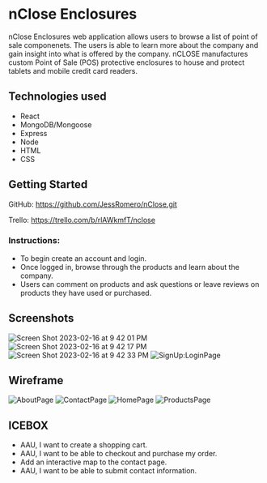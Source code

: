 
# nClose Enclosures
nClose Enclosures web application allows users to browse a list of point of sale componenets. The users is able to learn more about the company and gain insight into what is offered by the company. nCLOSE manufactures custom Point of Sale (POS) protective enclosures to house and protect tablets and mobile credit card readers. 
## Technologies used

- React
- MongoDB/Mongoose
- Express
- Node
- HTML
- CSS

## Getting Started

GitHub: https://github.com/JessRomero/nClose.git

Trello: https://trello.com/b/rlAWkmfT/nclose

### Instructions:
- To begin create an account and login.
- Once logged in, browse through the products and learn about the company.  
- Users can comment on products and ask questions or leave reviews on products they have used or purchased. 

  


## Screenshots
![Screen Shot 2023-02-16 at 9 42 01 PM](https://user-images.githubusercontent.com/116606658/219681040-f7662aec-2ffc-44ff-bef4-b071ff0a1413.png)
![Screen Shot 2023-02-16 at 9 42 17 PM](https://user-images.githubusercontent.com/116606658/219681046-57ffdac3-d88f-4e43-b9f1-d3daa22d62a0.png)
![Screen Shot 2023-02-16 at 9 42 33 PM](https://user-images.githubusercontent.com/116606658/219681048-c6063dd3-ae1d-4d0d-8ad9-08e3c7d1ac8f.png)
![SignUp:LoginPage](https://user-images.githubusercontent.com/116606658/219681049-2887168e-bb5a-44e3-b714-033e5852bc8d.png)


## Wireframe
![AboutPage](https://user-images.githubusercontent.com/116606658/219680792-36ee08ef-6c30-4efe-ba65-1ad3b6cc657b.png)
![ContactPage](https://user-images.githubusercontent.com/116606658/219680797-27d6f8dc-1b7b-4fc1-bca3-8075945c5c9e.png)
![HomePage](https://user-images.githubusercontent.com/116606658/219680798-f707e65f-6e9a-4256-a651-04e2a37a06dd.png)
![ProductsPage](https://user-images.githubusercontent.com/116606658/219680799-8c31cd96-b923-442c-a72b-8177fca2753e.png)

## ICEBOX
- AAU, I want to create a shopping cart.
- AAU, I want to be able to checkout and purchase my order.
- Add an interactive map to the contact page.
- AAU, I want to be able to submit contact information. 
